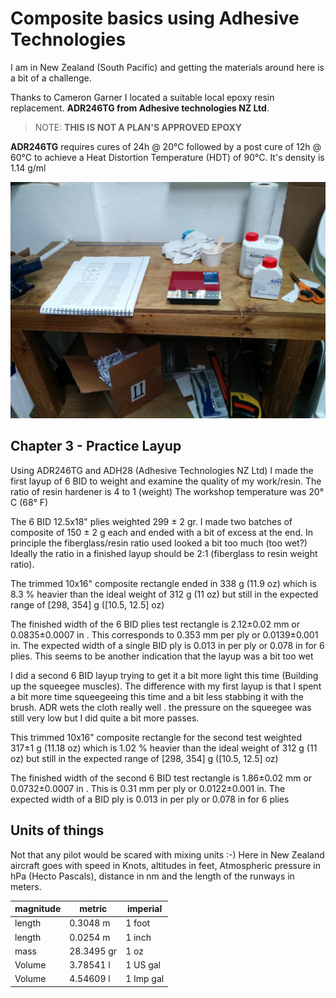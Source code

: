 # Composite basics using Adhesive Technologies

I am in New Zealand (South Pacific) and getting the materials around here is a bit of a challenge.

Thanks to Cameron Garner I located a suitable local epoxy resin replacement. __ADR246TG from Adhesive technologies NZ Ltd__.

>NOTE: __THIS IS NOT A PLAN'S APPROVED EPOXY__

__ADR246TG__ requires cures of 24h @ 20°C  followed by a post cure of 12h @ 60°C  to achieve a Heat Distortion Temperature (HDT) of 90°C. It's density is 1.14 g/ml

![ADR246TG](./img/IMG_20170218_171212.jpg)

##  Chapter 3 - Practice Layup
Using ADR246TG and ADH28 (Adhesive Technologies NZ Ltd) I made the first layup of 6 BID to weight and examine the quality of my work/resin. The ratio of resin hardener is 4 to 1 (weight)
The workshop temperature was 20° C (68° F)

The 6 BID 12.5x18" plies weighted 299 ± 2 gr. I made two batches of composite of 150 ± 2 g each and ended with a bit of excess at the end. In principle the fiberglass/resin ratio used looked a bit too much (too wet?) Ideally the ratio in a finished layup should be 2:1 (fiberglass to resin weight ratio).


The trimmed 10x16" composite rectangle ended in 338 g (11.9 oz) which is 8.3 % heavier than the ideal weight of 312 g (11 oz) but still in the expected range of [298, 354] g ([10.5, 12.5] oz)

The finished width of the 6 BID plies test rectangle is 2.12±0.02 mm or 0.0835±0.0007 in . This corresponds to 0.353 mm per ply or 0.0139±0.001 in.
The expected width of a single BID ply is 0.013 in per ply or 0.078 in for 6 plies. This seems to be another indication that the layup was a bit too wet


I did a second 6 BID layup trying to get it a bit more light this time (Building up the squeegee muscles). The difference with my first layup is that I spent a bit more time squeegeeing this time and a bit less stabbing it with the brush. ADR wets the cloth really well . the pressure on the squeegee was still very low but I did quite a bit more passes.


This trimmed 10x16" composite rectangle for the second test weighted 317±1 g (11.18 oz) which is 1.02 % heavier than the ideal weight of 312 g (11 oz) but still in the expected range of [298, 354] g ([10.5, 12.5] oz)

The finished width of the second 6 BID test rectangle is 1.86±0.02 mm or 0.0732±0.0007 in . This is 0.31 mm per ply or 0.0122±0.001 in. The expected width of a BID ply is 0.013 in per ply or 0.078 in for 6 plies


## Units of things

Not that any pilot would be scared with mixing units :-) Here in New Zealand aircraft goes with speed in Knots, altitudes in feet, Atmospheric pressure in hPa (Hecto Pascals), distance in nm and the length of the runways in meters.


| magnitude   |  metric |  imperial |
|-------------|---------|-----------|
| length      | 0.3048 m |  1 foot  |
| length      | 0.0254 m |  1 inch  |
| mass        | 28.3495 gr | 1 oz |
| Volume      | 3.78541 l | 1 US gal |
| Volume      | 4.54609 l | 1 Imp gal |
